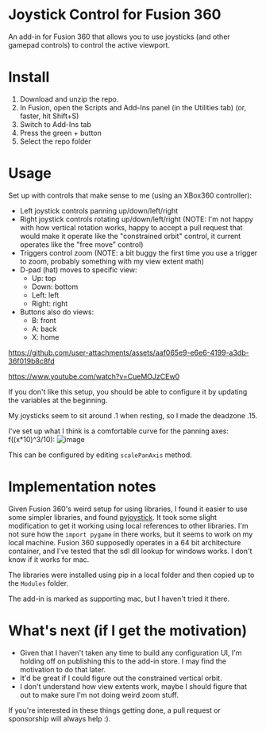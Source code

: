 # Joystick Control for Fusion 360

An add-in for Fusion 360 that allows you to use joysticks (and other gamepad controls) to control the active viewport.

# Install

1. Download and unzip the repo.
2. In Fusion, open the Scripts and Add-Ins panel (in the Utilities tab) (or, faster, hit Shift+S)
3. Switch to Add-Ins tab
4. Press the green + button
5. Select the repo folder

# Usage

Set up with controls that make sense to me (using an XBox360 controller):
 - Left joystick controls panning up/down/left/right
 - Right joystick controls rotating up/down/left/right (NOTE: I'm not happy with how vertical rotation works, happy to accept a pull request that would make it operate like the "constrained orbit" control, it current operates like the "free move" control)
 - Triggers control zoom (NOTE: a bit buggy the first time you use a trigger to zoom, probably something with my view extent math)
 - D-pad (hat) moves to specific view:
   - Up: top
   - Down: bottom
   - Left: left
   - Right: right
 - Buttons also do views:
   - B: front
   - A: back
   - X: home

https://github.com/user-attachments/assets/aaf065e9-e6e6-4199-a3db-36f019b8c8fd

https://www.youtube.com/watch?v=CueMOJzCEw0
  
If you don't like this setup, you should be able to configure it by updating the variables at the beginning.

My joysticks seem to sit around .1 when resting, so I made the deadzone .15.

I've set up what I think is a comfortable curve for the panning axes: f((x*10)^3/10): ![image](https://github.com/user-attachments/assets/0fcb9818-7a36-49ad-83e3-5b76f7aa17c7)

This can be configured by editing `scalePanAxis` method.

# Implementation notes

Given Fusion 360's weird setup for using libraries, I found it easier to use some simpler libraries, and found [pyjoystick](https://github.com/justengel/pyjoystick). It took some slight modification to get it working using local references to other libraries. I'm not sure how the `import pygame` in there works, but it seems to work on my local machine. Fusion 360 supposedly operates in a 64 bit architecture container, and I've tested that the sdl dll lookup for windows works. I don't know if it works for mac.

The libraries were installed using pip in a local folder and then copied up to the `Modules` folder.

The add-in is marked as supporting mac, but I haven't tried it there.

# What's next (if I get the motivation)

- Given that I haven't taken any time to build any configuration UI, I'm holding off on publishing this to the add-in store. I may find the motivation to do that later.
- It'd be great if I could figure out the constrained vertical orbit.
- I don't understand how view extents work, maybe I should figure that out to make sure I'm not doing weird zoom stuff.

If you're interested in these things getting done, a pull request or sponsorship will always help :).
